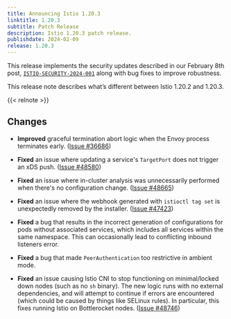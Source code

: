 ```yaml
---
title: Announcing Istio 1.20.3
linktitle: 1.20.3
subtitle: Patch Release
description: Istio 1.20.3 patch release.
publishdate: 2024-02-09
release: 1.20.3
---
```


This release implements the security updates described in our February 8th post, [`ISTIO-SECURITY-2024-001`](/pt-br/news/security/istio-security-2024-001) along with bug fixes to improve robustness.

This release note describes what’s different between Istio 1.20.2 and 1.20.3.

{{< relnote >}}

## Changes

- **Improved** graceful termination abort logic when the Envoy process terminates early.  ([Issue #36686](https://github.com/istio/istio/issues/36686))

- **Fixed** an issue where updating a service's `TargetPort` does not trigger an xDS push.  ([Issue #48580](https://github.com/istio/istio/issues/48580))

- **Fixed** an issue where in-cluster analysis was unnecessarily performed when there's no configuration change.
  ([Issue #48665](https://github.com/istio/istio/issues/48665))

- **Fixed** an issue where the webhook generated with `istioctl tag set` is unexpectedly removed by the installer.
  ([Issue #47423](https://github.com/istio/istio/issues/47423))

- **Fixed** a bug that results in the incorrect generation of configurations for pods without associated services, which includes all services within the same namespace. This can occasionally lead to conflicting inbound listeners error.

- **Fixed** a bug that made `PeerAuthentication` too restrictive in ambient mode.

- **Fixed** an issue causing Istio CNI to stop functioning on minimal/locked down nodes (such as no `sh` binary).
The new logic runs with no external dependencies, and will attempt to continue if errors are encountered (which could be caused by things like SELinux rules).
In particular, this fixes running Istio on Bottlerocket nodes.
  ([Issue #48746](https://github.com/istio/istio/issues/48746))
